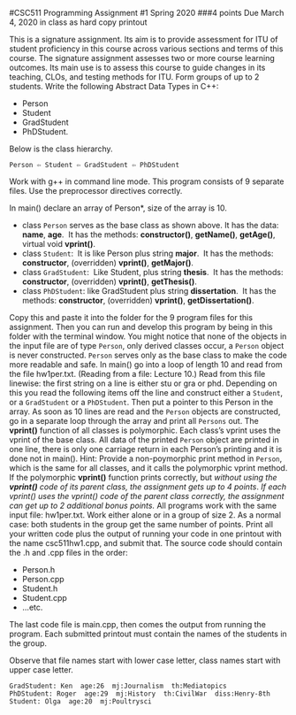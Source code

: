 #CSC511  Programming Assignment #1 Spring 2020
###4 points
Due March 4, 2020 in class as hard copy printout

This is a signature assignment. 
Its aim is to provide assessment for ITU of student proficiency in this course across various sections and terms of this course. 
The signature assignment assesses two or more course learning outcomes. 
Its main use is to assess this course to guide changes in its teaching, CLOs, and testing methods for ITU.
Form groups of up to 2 students. 
Write the following Abstract Data Types in C++: 
 * Person
 * Student
 * GradStudent
 * PhDStudent. 
 
Below is the class hierarchy. 

    Person ⇦ Student ⇦ GradStudent ⇦ PhDStudent

Work with g++ in command line mode. 
This program consists of 9 separate files. 
Use the preprocessor directives correctly.

In main() declare an array of Person*, size of the array is 10. 
 * class `Person` serves as the base class as shown above. It has the data: **name**, **age**.  
 It has the methods: **constructor()**, **getName()**, **getAge()**, virtual void **vprint()**.
 * class `Student`: 
 It is like Person plus string **major**.  It has the methods: **constructor**, (overridden) **vprint()**, **getMajor()**.
 * class `GradStudent`: 
 Like Student, plus string **thesis**.  It has the methods: **constructor**, (overridden) **vprint()**, **getThesis()**.
 * class `PhDStudent`:
 like GradStudent plus string **dissertation**.  It has the methods: **constructor**, (overridden) **vprint()**, **getDissertation()**. 
 
Copy this and paste it into the folder for the 9 program files for this assignment. 
Then you can run and develop this program by being in this folder with the terminal window.
You might notice that none of the objects in the input file are of type `Person`, only derived classes occur, 
a `Person` object is never constructed. `Person` serves only as the base class to make the code more readable and safe. 
In main() go into a loop of length 10 and read from the file hw1per.txt. (Reading from a file: Lecture 10.) 
Read from this file linewise: the first string on a line is either stu or gra or phd. 
Depending on this you read the following items off the line and construct either a `Student`, or a `GradStudent` or a `PhDStudent`. 
Then put a pointer to this Person in the array. 
As soon as 10 lines are read and the `Person` objects are constructed, go in a separate loop through the array and print all `Persons` out. 
The **vprint()** function of all classes is polymorphic. Each class’s vprint uses the vprint of the base class. 
All data of the printed `Person` object are printed in one line, there is only one carriage return in each Person’s printing and it is done not in main(). 
Hint: Provide a non-poymorphic print method in `Person`, which is the same for all classes, and it calls the polymorphic vprint method.
If the polymorphic **vprint()** function prints correctly, but _without using the **vprint()** code of its parent class, the assignment gets up to 4 points_. 
_If each vprint() uses the vprint() code of the parent class correctly, the assignment can get up to 2 additional bonus points._
All programs work with the same input file: hw1per.txt.
Work either alone or in a group of size 2. 
As a normal case: both students in the group get the same number of points. 
Print all your written code plus the output of running your code in one printout with the name csc511hw1.cpp, and submit that. 
The source code should contain the .h and .cpp files in the order: 
 * Person.h
 * Person.cpp
 * Student.h
 * Student.cpp
 * ...etc.
 
The last code file is main.cpp, then comes the output from running the program. 
Each submitted printout must contain the names of the students in the group.

Observe that file names start with lower case letter, class names start with upper case letter.
```
GradStudent: Ken  age:26  mj:Journalism  th:Mediatopics
PhDStudent: Roger  age:29  mj:History  th:CivilWar  diss:Henry-8th 
Student: Olga  age:20  mj:Poultrysci 
```
